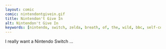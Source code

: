 ```yaml
---
layout: comic
comic: nintendontgivein.gif
title: Nintendon't Give In
alt: Nintendon't Give In
keywords: [nintendo, switch, zelda, breath, of, the, wild, bbc, self-control]
---
```


I really want a Nintendo Switch ...